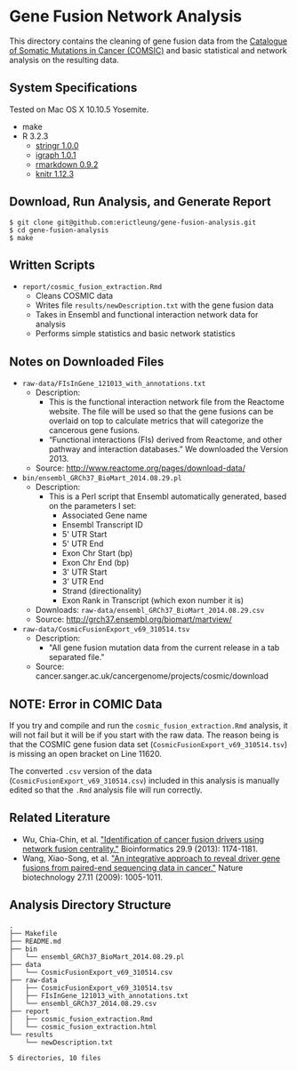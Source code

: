 # Gene Fusion Network Analysis

This directory contains the cleaning of gene fusion data from the [Catalogue of
Somatic Mutations in Cancer (COMSIC)][1] and basic statistical and network analysis
on the resulting data.

[1]: http://cancer.sanger.ac.uk/cosmic

## System Specifications

Tested on Mac OS X 10.10.5 Yosemite.

- make
- R 3.2.3
    - [stringr 1.0.0][stringr]
    - [igraph 1.0.1][igraph]
    - [rmarkdown 0.9.2][rmarkdown]
    - [knitr 1.12.3][knitr]

[stringr]: https://cran.r-project.org/web/packages/stringr/index.html
[igraph]: https://cran.r-project.org/web/packages/igraph/index.html
[rmarkdown]: https://cran.r-project.org/web/packages/rmarkdown/index.html
[knitr]: https://cran.r-project.org/web/packages/knitr/

## Download, Run Analysis, and Generate Report

```shell
$ git clone git@github.com:erictleung/gene-fusion-analysis.git
$ cd gene-fusion-analysis
$ make
```

## Written Scripts

- `report/cosmic_fusion_extraction.Rmd`
    - Cleans COSMIC data
    - Writes file `results/newDescription.txt` with the gene fusion data
    - Takes in Ensembl and functional interaction network data for analysis
    - Performs simple statistics and basic network statistics

## Notes on Downloaded Files

- `raw-data/FIsInGene_121013_with_annotations.txt`
    - Description:
        - This is the functional interaction network file from the Reactome
          website.  The file will be used so that the gene fusions can be
          overlaid on top to calculate metrics that will categorize the
          cancerous gene fusions.
        - “Functional interactions (FIs) derived from Reactome, and other
          pathway and interaction databases.” We downloaded the Version 2013.
    - Source: http://www.reactome.org/pages/download-data/
- `bin/ensembl_GRCh37_BioMart_2014.08.29.pl`
    - Description:
        - This is a Perl script that Ensembl automatically generated, based on
          the parameters I set:
            - Associated Gene name
            - Ensembl Transcript ID
            - 5' UTR Start
            - 5' UTR End
            - Exon Chr Start (bp)
            - Exon Chr End (bp)
            - 3' UTR Start
            - 3' UTR End
            - Strand (directionality)
            - Exon Rank in Transcript (which exon number it is)
    - Downloads: `raw-data/ensembl_GRCh37_BioMart_2014.08.29.csv`
    - Source: http://grch37.ensembl.org/biomart/martview/
- `raw-data/CosmicFusionExport_v69_310514.tsv`
    - Description:
        - "All gene fusion mutation data from the current release in a tab
          separated file."
    - Source: cancer.sanger.ac.uk/cancergenome/projects/cosmic/download

## NOTE: Error in COMIC Data

If you try and compile and run the `cosmic_fusion_extraction.Rmd` analysis, it
will not fail but it will be if you start with the raw data. The reason being is
that the COSMIC gene fusion data set (`CosmicFusionExport_v69_310514.tsv`) is
missing an open bracket on Line 11620.

The converted `.csv` version of the data (`CosmicFusionExport_v69_310514.csv`)
included in this analysis is manually edited so that the `.Rmd` analysis file
will run correctly.

## Related Literature

- Wu, Chia-Chin, et al. ["Identification of cancer fusion drivers using network
  fusion centrality."][wu] Bioinformatics 29.9 (2013): 1174-1181.
- Wang, Xiao-Song, et al. ["An integrative approach to reveal driver gene
  fusions from paired-end sequencing data in cancer."][wang] Nature
  biotechnology 27.11 (2009): 1005-1011.

[wu]: http://www.nature.com/nbt/journal/v27/n11/abs/nbt.1584.html
[wang]: https://bioinformatics.oxfordjournals.org/content/29/9/1174.full

## Analysis Directory Structure

```
.
├── Makefile
├── README.md
├── bin
│   └── ensembl_GRCh37_BioMart_2014.08.29.pl
├── data
│   └── CosmicFusionExport_v69_310514.csv
├── raw-data
│   ├── CosmicFusionExport_v69_310514.tsv
│   ├── FIsInGene_121013_with_annotations.txt
│   └── ensembl_GRCh37_2014.08.29.csv
├── report
│   ├── cosmic_fusion_extraction.Rmd
│   └── cosmic_fusion_extraction.html
└── results
    └── newDescription.txt

5 directories, 10 files
```
